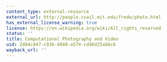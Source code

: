 ```yaml
---
content_type: external-resource
external_url: http://people.csail.mit.edu/fredo/photo.html
has_external_license_warning: true
license: https://en.wikipedia.org/wiki/All_rights_reserved
status: ''
title: Computational Photography and Video
uid: 2d84c447-c936-4040-a574-cd46d25ab6c6
wayback_url: ''
---
```

